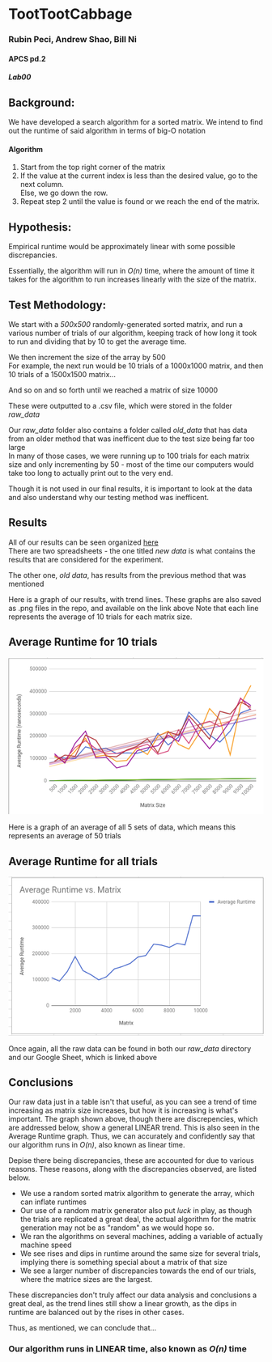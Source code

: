 # TootTootCabbage 
### Rubin Peci, Andrew Shao, Bill Ni 
#### APCS pd.2
##### Lab00
 

## Background: 
We have developed a search algorithm for a sorted matrix. We intend to find out the runtime of said algorithm in terms of big-O notation

#### Algorithm  
1. Start from the top right corner of the matrix  
2. If the value at the current index is less than the desired value, go to the next column.  
   Else, we go down the row.  
3. Repeat step 2 until the value is found or we reach the end of the matrix.


## Hypothesis:
Empirical runtime would be approximately linear with some possible discrepancies.  

Essentially, the algorithm will run in *O(n)* time, where the amount of time it takes for the algorithm to run increases linearly with the size of the matrix.  

 
 
## Test Methodology: 

We start with a *500x500* randomly-generated sorted matrix, and run a various number of trials of our algorithm, keeping track of how long it took to run and dividing that by 10 to get the average time.  

We then increment the size of the array by 500  
For example, the next run would be 10 trials of a 1000x1000 matrix, and then 10 trials of a 1500x1500 matrix...    

And so on and so forth until we reached a matrix of size 10000  
  
These were outputted to a .csv file, which were stored in the folder *raw_data*

Our *raw_data* folder also contains a folder called *old_data* that has data from an older method that was inefficent due to the test size being far too large  
In many of those cases, we were running up to 100 trials for each matrix size and only incrementing by 50 - most of the time our computers would take too long to actually print out to the very end.  

Though it is not used in our final results, it is important to look at the data and also understand why our testing method was inefficent.

## Results  
All of our results can be seen organized [here](https://docs.google.com/spreadsheets/d/1XvStXDj2gqjJ0mAwMfi8f4sbaL79i_ZEd0IYBT-UacU/edit?usp=sharing)  
There are two spreadsheets - the one titled *new data* is what contains the results that are considered for the experiment.  

The other one, *old data*, has results from the previous method that was mentioned

Here is a graph of our results, with trend lines.
These graphs are also saved as .png files in the repo, and available on the link above
Note that each line represents the average of 10 trials for each matrix size.  
## Average Runtime for 10 trials  
![alt text](https://github.com/LargeLlama/TootTootCabbage/blob/master/graph.png)  

Here is a graph of an average of all 5 sets of data, which means this represents an average of 50 trials  
## Average Runtime for all trials
![alt text](https://github.com/LargeLlama/TootTootCabbage/blob/master/avg_graph.png)

Once again, all the raw data can be found in both our *raw_data* directory and our Google Sheet, which is linked above  


## Conclusions
Our raw data just in a table isn't that useful, as you can see a trend of time increasing as matrix size increases, but how it is increasing is what's important.
The graph shown above, though there are discrepencies, which are addressed below, show a general LINEAR trend. This is also seen in the Average Runtime graph. Thus, we can accurately and confidently say that our algorithm runs in *O(n)*, also known as linear time.

Depise there being discrepancies, these are accounted for due to various reasons.
These reasons, along with the discrepancies observed, are listed below.

* We use a random sorted matrix algorithm to generate the array, which can inflate runtimes  
* Our use of a random matrix generator also put *luck* in play, as though the trials are replicated a great deal, the actual algorithm for the matrix generation may not be as "random" as we would hope so.
* We ran the algorithms on several machines, adding a variable of actually machine speed  
* We see rises and dips in runtime around the same size for several trials, implying there is something special about a matrix of that size  
* We see a larger number of discrepancies towards the end of our trials, where the matrice sizes are the largest.  

These discrepancies don't truly affect our data analysis and conclusions a great deal, as the trend lines still show a linear growth, as the dips in runtime are balanced out by the rises in other cases.  

Thus, as mentioned, we can conclude that...  

### Our algorithm runs in LINEAR time, also known as *O(n)* time
